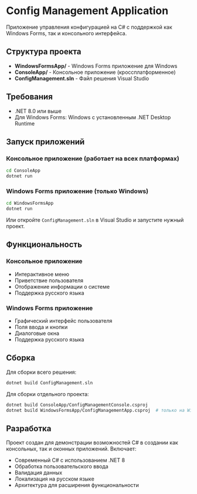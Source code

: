 # Config Management Application

Приложение управления конфигурацией на C# с поддержкой как Windows Forms, так и консольного интерфейса.

## Структура проекта

- **WindowsFormsApp/** - Windows Forms приложение для Windows
- **ConsoleApp/** - Консольное приложение (кроссплатформенное)
- **ConfigManagement.sln** - Файл решения Visual Studio

## Требования

- .NET 8.0 или выше
- Для Windows Forms: Windows с установленным .NET Desktop Runtime

## Запуск приложений

### Консольное приложение (работает на всех платформах)

```bash
cd ConsoleApp
dotnet run
```

### Windows Forms приложение (только Windows)

```bash
cd WindowsFormsApp
dotnet run
```

Или откройте `ConfigManagement.sln` в Visual Studio и запустите нужный проект.

## Функциональность

### Консольное приложение
- Интерактивное меню
- Приветствие пользователя
- Отображение информации о системе
- Поддержка русского языка

### Windows Forms приложение
- Графический интерфейс пользователя
- Поля ввода и кнопки
- Диалоговые окна
- Поддержка русского языка

## Сборка

Для сборки всего решения:

```bash
dotnet build ConfigManagement.sln
```

Для сборки отдельного проекта:

```bash
dotnet build ConsoleApp/ConfigManagementConsole.csproj
dotnet build WindowsFormsApp/ConfigManagementApp.csproj  # только на Windows
```

## Разработка

Проект создан для демонстрации возможностей C# в создании как консольных, так и оконных приложений. Включает:

- Современный C# с использованием .NET 8
- Обработка пользовательского ввода
- Валидация данных
- Локализация на русском языке
- Архитектура для расширения функциональности
